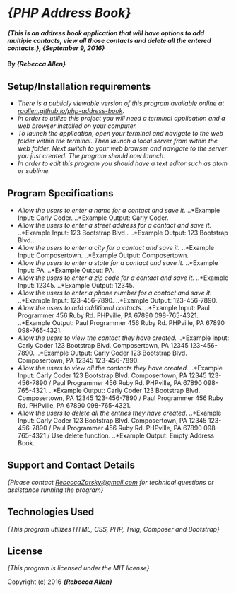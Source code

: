# _{PHP Address Book}_

#### _{This is an address book application that will have options to add multiple contacts, view all those contacts and delete all the entered contacts.}, {September 9, 2016}_

#### By _**{Rebecca Allen}**_

## Setup/Installation requirements

* _There is a publicly viewable version of this program available online at <a href="raallen.github.io/php-address-book">raallen.github.io/php-address-book</a>._
* _In order to utilize this project you will need a terminal application and a web browser installed on your computer._
* _To launch the application, open your terminal and navigate to the web folder within the terminal. Then launch a local server from within the web folder. Next switch to your web browser and navigate to the server you just created. The program should now launch._
* _In order to edit this program you should have a text editor such as atom or sublime._

## Program Specifications

* _Allow the users to enter a name for a contact and save it._
..*Example Input: Carly Coder.
..*Example Output: Carly Coder.
* _Allow the users to enter a street address for a contact and save it._
..*Example Input: 123 Bootstrap Blvd..
..*Example Output: 123 Bootstrap Blvd..
* _Allow the users to enter a city for a contact and save it._
..*Example Input: Composertown.
..*Example Output: Composertown.
* _Allow the users to enter a state for a contact and save it._
..*Example Input: PA.
..*Example Output: PA.
* _Allow the users to enter a zip code for a contact and save it._
..*Example Input: 12345.
..*Example Output: 12345.
* _Allow the users to enter a phone number for a contact and save it._
..*Example Input: 123-456-7890.
..*Example Output: 123-456-7890.
* _Allow the users to add additional contacts._
..*Example Input: Paul Programmer  456 Ruby Rd.  PHPville,  PA  67890   098-765-4321.
..*Example Output: Paul Programmer  456 Ruby Rd.  PHPville, PA 67890  098-765-4321.
* _Allow the users to view the contact they have created._
..*Example Input: Carly Coder  123 Bootstrap Blvd.  Composertown,  PA  12345  123-456-7890.
..*Example Output: Carly Coder  123 Bootstrap Blvd. Composertown, PA 12345  123-456-7890.
* _Allow the users to view all the contacts they have created._
..*Example Input: Carly Coder  123 Bootstrap Blvd.  Composertown,  PA  12345  123-456-7890 / Paul Programmer  456 Ruby Rd.  PHPville,  PA  67890  098-765-4321.
..*Example Output: Carly Coder  123 Bootstrap Blvd.  Composertown,  PA  12345  123-456-7890 / Paul Programmer  456 Ruby Rd.  PHPville,  PA  67890  098-765-4321.
* _Allow the users to delete all the entries they have created._
..*Example Input: Carly Coder  123 Bootstrap Blvd.  Composertown,  PA  12345  123-456-7890 / Paul Programmer  456 Ruby Rd.  PHPville,  PA  67890  098-765-4321  / Use delete function.
..*Example Output: Empty Address Book.


## Support and Contact Details

_{Please contact RebeccaZarsky@gmail.com for technical questions or assistance running the program}_

## Technologies Used

_{This program utilizes HTML, CSS, PHP, Twig, Composer and Bootstrap}_

## License

*{This program is licensed under the MIT license}*

Copyright (c) 2016 **_{Rebecca Allen}_**
